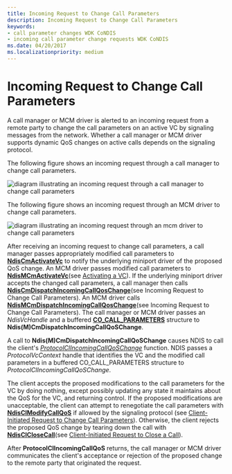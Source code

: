 ```yaml
---
title: Incoming Request to Change Call Parameters
description: Incoming Request to Change Call Parameters
keywords:
- call parameter changes WDK CoNDIS
- incoming call parameter change requests WDK CoNDIS
ms.date: 04/20/2017
ms.localizationpriority: medium
---
```


# Incoming Request to Change Call Parameters





A call manager or MCM driver is alerted to an incoming request from a remote party to change the call parameters on an active VC by signaling messages from the network. Whether a call manager or MCM driver supports dynamic QoS changes on active calls depends on the signaling protocol.

The following figure shows an incoming request through a call manager to change call parameters.

![diagram illustrating an incoming request through a call manager to change call parameters](images/cm-16.png)

The following figure shows an incoming request through an MCM driver to change call parameters.

![diagram illustrating an incoming request through an mcm driver to change call parameters](images/fig1-16.png)

After receiving an incoming request to change call parameters, a call manager passes appropriately modified call parameters to [**NdisCmActivateVc**](/windows-hardware/drivers/ddi/ndis/nf-ndis-ndiscmactivatevc) to notify the underlying miniport driver of the proposed QoS change. An MCM driver passes modified call parameters to [**NdisMCmActivateVc**](/windows-hardware/drivers/ddi/ndis/nf-ndis-ndismcmactivatevc)(see [Activating a VC](activating-a-vc.md)). If the underlying miniport driver accepts the changed call parameters, a call manager then calls [**NdisCmDispatchIncomingCallQosChange**](/windows-hardware/drivers/ddi/ndis/nf-ndis-ndiscmdispatchincomingcallqoschange)(see Incoming Request to Change Call Parameters). An MCM driver calls [**NdisMCmDispatchIncomingCallQosChange**](/windows-hardware/drivers/ddi/ndis/nf-ndis-ndismcmdispatchincomingcallqoschange)(see Incoming Request to Change Call Parameters). The call manager or MCM driver passes an *NdisVcHandle* and a buffered [**CO\_CALL\_PARAMETERS**](/previous-versions/windows/hardware/network/ff545384(v=vs.85)) structure to **Ndis(M)CmDispatchIncomingCallQoSChange**.

A call to **Ndis(M)CmDispatchIncomingCallQoSChange** causes NDIS to call the client's [*ProtocolClIncomingCallQoSChange*](/windows-hardware/drivers/ddi/ndis/nc-ndis-protocol_cl_incoming_call_qos_change) function. NDIS passes a *ProtocolVcContext* handle that identifies the VC and the modified call parameters in a buffered CO\_CALL\_PARAMETERS structure to *ProtocolClIncomingCallQoSChange*.

The client accepts the proposed modifications to the call parameters for the VC by doing nothing, except possibly updating any state it maintains about the QoS for the VC, and returning control. If the proposed modifications are unacceptable, the client can attempt to renegotiate the call parameters with [**NdisClModifyCallQoS**](/windows-hardware/drivers/ddi/ndis/nf-ndis-ndisclmodifycallqos) if allowed by the signaling protocol (see [Client-Initiated Request to Change Call Parameters](client-initiated-request-to-change-call-parameters.md)). Otherwise, the client rejects the proposed QoS change by tearing down the call with [**NdisClCloseCall**](/windows-hardware/drivers/ddi/ndis/nf-ndis-ndisclclosecall)(see [Client-Initiated Request to Close a Call](client-initiated-request-to-close-a-call.md)).

After **ProtocolClIncomingCallQoS** returns, the call manager or MCM driver communicates the client's acceptance or rejection of the proposed change to the remote party that originated the request.

 

